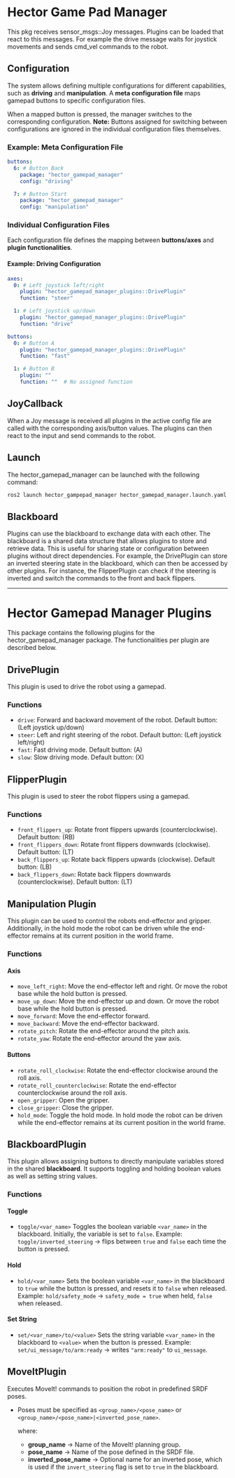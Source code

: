 # Hector Game Pad Manager

This pkg receives sensor_msgs::Joy messages. Plugins can be loaded that react to this messages. For example the drive
message waits for joystick movements and sends cmd_vel commands to the robot.

## Configuration

The system allows defining multiple configurations for different capabilities, such as **driving** and **manipulation**.
A **meta configuration file** maps gamepad buttons to specific configuration files.

When a mapped button is pressed, the manager switches to the corresponding configuration. **Note:** Buttons assigned for
switching between configurations are ignored in the individual configuration files themselves.

### Example: Meta Configuration File

```yaml
buttons:
  6: # Button Back
    package: "hector_gamepad_manager"
    config: "driving"

  7: # Button Start
    package: "hector_gamepad_manager"
    config: "manipulation"
```

### Individual Configuration Files

Each configuration file defines the mapping between **buttons/axes** and **plugin functionalities**.

#### Example: Driving Configuration

```yaml
axes:
  0: # Left joystick left/right
    plugin: "hector_gamepad_manager_plugins::DrivePlugin"
    function: "steer"

  1: # Left joystick up/down
    plugin: "hector_gamepad_manager_plugins::DrivePlugin"
    function: "drive"

buttons:
  0: # Button A
    plugin: "hector_gamepad_manager_plugins::DrivePlugin"
    function: "fast"

  1: # Button B
    plugin: ""
    function: ""  # No assigned function
```

## JoyCallback

When a Joy message is received all plugins in the active config file are called with the corresponding axis/button
values. The plugins can then react to the input and send commands to the robot.

## Launch

The hector_gamepad_manager can be launched with the following command:

```bash
ros2 launch hector_gampepad_manager hector_gamepad_manager.launch.yaml
```

## Blackboard

Plugins can use the blackboard to exchange data with each other. The blackboard is a shared data structure that allows
plugins to store and retrieve data. This is useful for sharing state or configuration between plugins without direct
dependencies. For example, the DrivePlugin can store an inverted steering state in the blackboard, which can
then be accessed by other plugins. For instance, the FlipperPlugin can check if the steering is inverted and switch the
commands to the front and back flippers.

---

# Hector Gamepad Manager Plugins

This package contains the following plugins for the hector_gamepad_manager package.
The functionalities per plugin are described below.

## DrivePlugin

This plugin is used to drive the robot using a gamepad.

### Functions

- `drive`: Forward and backward movement of the robot. Default button: (Left joystick up/down)
- `steer`: Left and right steering of the robot. Default button: (Left joystick left/right)
- `fast`: Fast driving mode. Default button: (A)
- `slow`: Slow driving mode. Default button: (X)

## FlipperPlugin

This plugin is used to steer the robot flippers using a gamepad.

### Functions

- `front_flippers_up`: Rotate front flippers upwards (counterclockwise). Default button: (RB)
- `front_flippers_down`: Rotate front flippers downwards (clockwise). Default button: (LT)
- `back_flippers_up`: Rotate back flippers upwards (clockwise). Default button: (LB)
- `back_flippers_down`: Rotate back flippers downwards (counterclockwise). Default button: (LT)

## Manipulation Plugin

This plugin can be used to control the robots end-effector and gripper.
Additionally, in the hold mode the robot can be driven while the end-effector remains at its current position in the
world frame.

### Functions

#### Axis

- `move_left_right`: Move the end-effector left and right. Or move the robot base while the hold button is pressed.
- `move_up_down`: Move the end-effector up and down. Or move the robot base while the hold button is pressed.
- `move_forward`: Move the end-effector forward.
- `move_backward`: Move the end-effector backward.
- `rotate_pitch`: Rotate the end-effector around the pitch axis.
- `rotate_yaw`: Rotate the end-effector around the yaw axis.

#### Buttons

- `rotate_roll_clockwise`: Rotate the end-effector clockwise around the roll axis.
- `rotate_roll_counterclockwise`: Rotate the end-effector counterclockwise around the roll axis.
- `open_gripper`: Open the gripper.
- `close_gripper`: Close the gripper.
- `hold_mode`: Toggle the hold mode. In hold mode the robot can be driven while the end-effector remains at its current
  position in the world frame.


## BlackboardPlugin

This plugin allows assigning buttons to directly manipulate variables stored in the shared **blackboard**.
It supports toggling and holding boolean values as well as setting string values.

### Functions

#### Toggle

* `toggle/<var_name>`
  Toggles the boolean variable `<var_name>` in the blackboard. Initially, the variable is set to `false`.
  Example: `toggle/inverted_steering` → flips between `true` and `false` each time the button is pressed.

#### Hold

* `hold/<var_name>`
  Sets the boolean variable `<var_name>` in the blackboard to `true` while the button is pressed, and resets it to `false` when released.
  Example: `hold/safety_mode` → `safety_mode = true` when held, `false` when released.

#### Set String

* `set/<var_name>/to/<value>`
  Sets the string variable `<var_name>` in the blackboard to `<value>` when the button is pressed.
  Example: `set/ui_message/to/arm:ready` → writes `"arm:ready"` to `ui_message`.



## MoveItPlugin

Executes MoveIt! commands to position the robot in predefined SRDF poses.

* Poses must be specified as `<group_name>/<pose_name>` or `<group_name>/<pose_name>|<inverted_pose_name>`.

  where:

  * **group\_name** → Name of the MoveIt! planning group.
  * **pose\_name** → Name of the pose defined in the SRDF file.
  * **inverted\_pose\_name** → Optional name for an inverted pose, which is used if the `invert_steering` flag is set to
    `true` in the blackboard.
